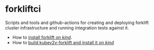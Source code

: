 # forkliftci
Scripts and tools and github-actions for creating and deploying forklift cluster infrastructure and running integration tests against it.

* How to [install forklift on _kind_](INSTALL_FORKLIFT_ON_KIND.md).
* How to [build kubev2v-forklift and install it on _kind_](BUILD_AND_INSTALL_FORKLIFT_ON_KIND.md)
